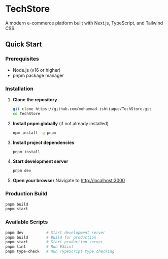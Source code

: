 # TechStore

A modern e-commerce platform built with Next.js, TypeScript, and Tailwind CSS.

## Quick Start

### Prerequisites
- Node.js (v16 or higher)
- pnpm package manager

### Installation

1. **Clone the repository**
   ```bash
   git clone https://github.com/mohammad-ishtiaque/TechStore.git
   cd TechStore
   ```

2. **Install pnpm globally** (if not already installed)
   ```bash
   npm install -g pnpm
   ```

3. **Install project dependencies**
   ```bash
   pnpm install
   ```

4. **Start development server**
   ```bash
   pnpm dev
   ```

5. **Open your browser**
   Navigate to [http://localhost:3000](http://localhost:3000)

### Production Build

```bash
pnpm build
pnpm start
```

### Available Scripts

```bash
pnpm dev          # Start development server
pnpm build        # Build for production
pnpm start        # Start production server
pnpm lint         # Run ESLint
pnpm type-check   # Run TypeScript type checking
```


